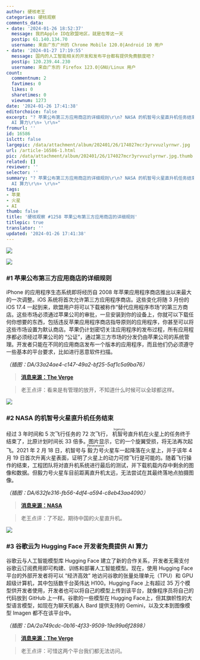 ```yaml
---
author: 硬核老王
categories: 硬核观察
comments_data:
- date: '2024-01-26 18:52:37'
  message: 我的Apple ID在欧盟地区，就是在等这一天
  postip: 61.140.134.70
  username: 来自广东广州的 Chrome Mobile 120.0|Android 10 用户
- date: '2024-01-27 17:19:55'
  message: 国内的人工智能相关的开发和发布平台都有提供免费额度吧？
  postip: 120.239.44.230
  username: 来自广东的 Firefox 123.0|GNU/Linux 用户
count:
  commentnum: 2
  favtimes: 0
  likes: 0
  sharetimes: 0
  viewnum: 1273
date: '2024-01-26 17:41:38'
editorchoice: false
excerpt: "? 苹果公布第三方应用商店的详细规则\r\n? NASA 的机智号火星直升机任务结束\r\n? 谷歌云为 Hugging Face 开发者免费提供
  AI 算力\r\n» \r\n»"
fromurl: ''
id: 16586
islctt: false
largepic: /data/attachment/album/202401/26/174027mcr3yrvvuzlyrnwr.jpg
url: /article-16586-1.html
pic: /data/attachment/album/202401/26/174027mcr3yrvvuzlyrnwr.jpg.thumb.jpg
related: []
reviewer: ''
selector: ''
summary: "? 苹果公布第三方应用商店的详细规则\r\n? NASA 的机智号火星直升机任务结束\r\n? 谷歌云为 Hugging Face 开发者免费提供
  AI 算力\r\n» \r\n»"
tags:
- 苹果
- 火星
- AI
thumb: false
title: '硬核观察 #1258 苹果公布第三方应用商店的详细规则'
titlepic: true
translator: ''
updated: '2024-01-26 17:41:38'
---
```


![](/data/attachment/album/202401/26/174027mcr3yrvvuzlyrnwr.jpg)


![](/data/attachment/album/202401/26/174042k702c2qozooewvq2.png)


### #1 苹果公布第三方应用商店的详细规则


iPhone 的应用程序生态系统即将经历自 2008 年苹果应用程序商店推出以来最大的一次调整。iOS 系统将首次允许第三方应用程序商店。这些变化将随 3 月份的 iOS 17.4 一起到来，欧盟用户将可以下载被称作“替代应用程序市场”的第三方商店。这些市场必须通过苹果公司的审批，一旦安装到你的设备上，你就可以下载任何你想要的东西，包括违反苹果应用程序商店指导原则的应用程序，你甚至可以将这些市场设置为默认商店。苹果仍计划密切关注应用程序的发布过程，所有应用程序都必须经过苹果公司的 “公证”，通过第三方市场的分发仍由苹果公司的系统管理。开发者只能在不同的应用商店发布一个版本的应用程序，而且他们仍必须遵守一些基本的平台要求，比如进行恶意软件扫描。


*（插图：DA/33a24ae4-c147-49a2-bf25-5af1c5a9ba76）*



> 
> **[消息来源：The Verge](https://www.theverge.com/2024/1/25/24050200/apple-third-party-app-stores-allowed-iphone-ios-europe-digital-markets-act)**
> 
> 
> 



> 
> 老王点评：看来是有管理的放开，不知道什么时候可以全球都这样。
> 
> 
> 


![](/data/attachment/album/202401/26/174102ds2a24qi6wqj3hvb.png)


### #2 NASA 的机智号火星直升机任务结束


经过 3 年时间和 5 次飞行任务的 72 次飞行，<ruby> 机智号 <rt>  Ingenuity </rt></ruby> 直升机在火星上的任务终于结束了，比原计划时间长 33 倍多。图片显示，它的一个旋翼受损，将无法再次起飞。2021 年 2 月 18 日，机智号与 <ruby> 毅力号 <rt>  Perseverance </rt></ruby> 火星车一起降落在火星上，并于该年 4 月 19 日首次升离火星表面，证明了火星上的动力可控飞行是可能的。随着飞行操作的结束，工程团队将对直升机系统进行最后的测试，并下载机载内存中剩余的图像和数据。但毅力号火星车目前距离直升机太远，无法尝试在其最终落地点拍摄图像。


*（插图：DA/632fe316-fb56-4df4-a594-c8eb43aa4090）*



> 
> **[消息来源：NASA](https://www.nasa.gov/news-release/after-three-years-on-mars-nasas-ingenuity-helicopter-mission-ends)**
> 
> 
> 



> 
> 老王点评：了不起，期待中国的火星直升机。
> 
> 
> 


![](/data/attachment/album/202401/26/174119czj7p8pi8mix1zlz.png)


### #3 谷歌云为 Hugging Face 开发者免费提供 AI 算力


谷歌云与人工智能模型库 Hugging Face 建立了新的合作关系，开发者无需支付谷歌云订阅费用即可构建、训练和部署人工智能模型。现在，使用 Hugging Face 平台的外部开发者将可以 “经济高效” 地访问谷歌的张量处理单元（TPU）和 GPU 超级计算机，其中包括数千台英伟达 H100。Hugging Face 上有超过 35 万个模型供开发者使用，开发者也可以将自己的模型上传到该平台，就像程序员将自己的代码放到 GitHub 上一样。谷歌的一些模型在 Hugging Face上，但其旗帜性的大型语言模型，如现在为聊天机器人 Bard 提供支持的 Gemini，以及文本到图像模型 Imagen 都不在该平台中。


*（插图：DA/2a749cdc-0b16-4f33-9509-19e99a6f2898）*



> 
> **[消息来源：The Verge](https://www.theverge.com/2024/1/25/24050445/google-cloud-hugging-face-ai-developer-access)**
> 
> 
> 



> 
> 老王点评：可惜这两个平台我们都无法访问。
> 
> 
>